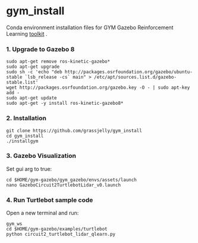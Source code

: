 # gym_install
Conda environment installation files for GYM Gazebo Reinforcement Learning [toolkit](https://github.com/erlerobot/gym-gazebo) .

### 1. Upgrade to Gazebo 8
    sudo apt-get remove ros-kinetic-gazebo* 
    sudo apt-get upgrade
    sudo sh -c 'echo "deb http://packages.osrfoundation.org/gazebo/ubuntu-stable `lsb_release -cs` main" > /etc/apt/sources.list.d/gazebo-stable.list'
    wget http://packages.osrfoundation.org/gazebo.key -O - | sudo apt-key add -
    sudo apt-get update
    sudo apt-get -y install ros-kinetic-gazebo8*

### 2. Installation
    git clone https://github.com/grassjelly/gym_install
    cd gym_install
    ./installgym

### 3. Gazebo Visualization
Set gui arg to true:

    cd $HOME/gym-gazebo/gym_gazebo/envs/assets/launch
    nano GazeboCircuit2TurtlebotLidar_v0.launch

### 4. Run Turtlebot sample code
Open a new terminal and run:

    gym_ws
    cd $HOME/gym-gazebo/examples/turtlebot
    python circuit2_turtlebot_lidar_qlearn.py

